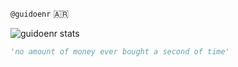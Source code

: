 `@guidoenr` 🇦🇷

<img alt="guidoenr stats" src="https://github-readme-stats.vercel.app/api?username=guidoenr&show_icons=true&theme=gotham" style="vertical-align:middle"> 

```python
'no amount of money ever bought a second of time'
```


